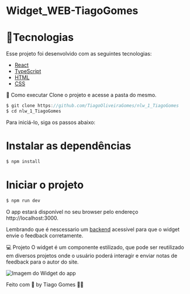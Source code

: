 # Widget_WEB-TiagoGomes

# 🧪Tecnologias
Esse projeto foi desenvolvido com as seguintes tecnologias:

* [React](https://reactjs.org)
* [TypeScript](https://www.typescriptlang.org)
* [HTML](https://developer.mozilla.org/pt-BR/docs/Web/HTML)
* [CSS](https://developer.mozilla.org/pt-BR/docs/Web/CSS)


🚀 Como executar
Clone o projeto e acesse a pasta do mesmo.

```javascript
$ git clone https://github.com/TiagoOliveiraGomes/nlw_1_TiagoGomes
$ cd nlw_1_TiagoGomes
```
Para iniciá-lo, siga os passos abaixo:

# Instalar as dependências
```javascript
$ npm install
```

# Iniciar o projeto
```javascript
$ npm run dev
```
O app estará disponível no seu browser pelo endereço http://localhost:3000.

Lembrando que é nescessario um [backend](https://github.com/TiagoOliveiraGomes/Nlw_1_server_TiagoGomes) acessivel para que o widget envie o feedback corretamente.

💻 Projeto
O widget é um componente estilizado, que pode ser reutilizado em diversos projetos onde o usuário poderá interagir e enviar notas de feedback para o autor do site.

![Imagem do Widget do app](https://user-images.githubusercontent.com/70171892/167913413-a81ba7c1-7a81-425f-aba5-6cb58540cdf5.png)

Feito com 🧡 by Tiago Gomes 👋🏻 
